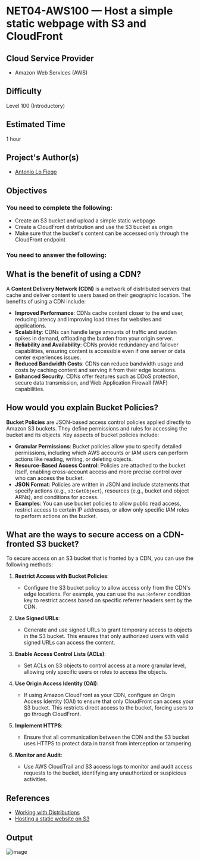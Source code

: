 # NET04-AWS100 — Host a simple static webpage with S3 and CloudFront

## Cloud Service Provider
* Amazon Web Services (AWS)

## Difficulty
Level 100 (Introductory)

## Estimated Time
1 hour

## Project's Author(s)
* [Antonio Lo Fiego](https://twitter.com/antonio_lofiego)

## Objectives

###  You need to complete the following:

* Create an S3 bucket and upload a simple static webpage
* Create a CloudFront distribution and use the S3 bucket as origin
* Make sure that the bucket's content can be accessed only through the CloudFront endpoint

###  You need to answer the following: 

## What is the benefit of using a CDN?

A **Content Delivery Network (CDN)** is a network of distributed servers that cache and deliver content to users based on their geographic location. The benefits of using a CDN include:

- **Improved Performance**: CDNs cache content closer to the end user, reducing latency and improving load times for websites and applications.
- **Scalability**: CDNs can handle large amounts of traffic and sudden spikes in demand, offloading the burden from your origin server.
- **Reliability and Availability**: CDNs provide redundancy and failover capabilities, ensuring content is accessible even if one server or data center experiences issues.
- **Reduced Bandwidth Costs**: CDNs can reduce bandwidth usage and costs by caching content and serving it from their edge locations.
- **Enhanced Security**: CDNs offer features such as DDoS protection, secure data transmission, and Web Application Firewall (WAF) capabilities.

## How would you explain Bucket Policies?

**Bucket Policies** are JSON-based access control policies applied directly to Amazon S3 buckets. They define permissions and rules for accessing the bucket and its objects. Key aspects of bucket policies include:

- **Granular Permissions**: Bucket policies allow you to specify detailed permissions, including which AWS accounts or IAM users can perform actions like reading, writing, or deleting objects.
- **Resource-Based Access Control**: Policies are attached to the bucket itself, enabling cross-account access and more precise control over who can access the bucket.
- **JSON Format**: Policies are written in JSON and include statements that specify actions (e.g., `s3:GetObject`), resources (e.g., bucket and object ARNs), and conditions for access.
- **Examples**: You can use bucket policies to allow public read access, restrict access to certain IP addresses, or allow only specific IAM roles to perform actions on the bucket.

## What are the ways to secure access on a CDN-fronted S3 bucket?

To secure access on an S3 bucket that is fronted by a CDN, you can use the following methods:

1. **Restrict Access with Bucket Policies**:
   - Configure the S3 bucket policy to allow access only from the CDN's edge locations. For example, you can use the `aws:Referer` condition key to restrict access based on specific referrer headers sent by the CDN.

2. **Use Signed URLs**:
   - Generate and use signed URLs to grant temporary access to objects in the S3 bucket. This ensures that only authorized users with valid signed URLs can access the content.

3. **Enable Access Control Lists (ACLs)**:
   - Set ACLs on S3 objects to control access at a more granular level, allowing only specific users or roles to access the objects.

4. **Use Origin Access Identity (OAI)**:
   - If using Amazon CloudFront as your CDN, configure an Origin Access Identity (OAI) to ensure that only CloudFront can access your S3 bucket. This restricts direct access to the bucket, forcing users to go through CloudFront.

5. **Implement HTTPS**:
   - Ensure that all communication between the CDN and the S3 bucket uses HTTPS to protect data in transit from interception or tampering.

6. **Monitor and Audit**:
   - Use AWS CloudTrail and S3 access logs to monitor and audit access requests to the bucket, identifying any unauthorized or suspicious activities.


## References

* [Working with Distributions](https://docs.aws.amazon.com/AmazonCloudFront/latest/DeveloperGuide/distribution-working-with.html)
* [Hosting a static website on S3](https://docs.aws.amazon.com/AmazonS3/latest/dev/WebsiteHosting.html)

## Output
![image](https://github.com/user-attachments/assets/e8d44bcd-3a54-4030-ba7b-86ae90339e06)
